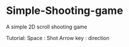 # Simple-Shooting-game
A simple 2D scroll shooting game

Tutorial:
  Space : Shot
  Arrow key : direction
